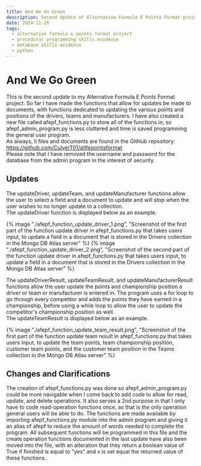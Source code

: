 ```yaml
---
title: And We Go Green
description: Second Update of Alternative Formula E Points Format project.
date: 2024-11-26
tags:
  - alternative formula e points format project
  - procedural programming skills evidence
  - database skills evidence
  - python
---
```


<div class="container fluid">
  <h1 class="col align-self-center">And We Go Green</h1>
  <div class="row justify-content-center">
    <p class="col-8">
    This is the second update to my Alternative Formula E Points Format project. So far I have made the functions that allow for updates be made to documents, with functions dedicated to updating the various points and positions of the drivers, teams and manufacturers. I have also created a new file called afepf_functions.py to store all of the functions in, so afepf_admin_program.py is less cluttered and time is saved programming the general user program.<br />
    As always, ll files and documents are found in the GitHub repository: <a href="https://github.com/CulverT01/altfepointsformat">https://github.com/CulverT01/altfepointsformat</a><br/>
    Please note that I have removed the username and password for the database from the admin program in the interest of security.
    </p>
  </div>
  <div class="row justify-content-center">
    <h2 class="row">Updates</h2>
    <p class="col-8"> 
    The updateDriver, updateTeam, and updateManufacturer functions allow the user to select a field and a document to update and will stop when the user wishes to no longer update to a collection.<br/>The updateDriver function is displayed below as an example. 
    </p>
    {% image "./afepf_function_update_driver_1.png", "Screenshot of the first part of the function update driver in afepf_functions.py that takes users input, to update a field in a document that is stored in the Drivers collection in the Mongo DB Atlas server" %}
    {% image "./afepf_function_update_driver_2.png", "Screenshot of the second part of the function update driver in afepf_functions.py that takes users input, to update a field in a document that is stored in the Drivers collection in the Mongo DB Atlas server" %}
    <p class="col-8">
    The updateDriverResult, updateTeamResult, and updateManufacturerResult functions allow the user update the points and championship position a driver or team or manufacturer is entered in. The program uses a for loop to go through every competitor and adds the points they have earned in a championship, before using a while loop to allow the user to update the competitor's championship position as well.<br/>
    The updateTeamResult is displayed below as an example.
    </p>
    {% image "./afepf_function_update_team_result.png", "Screenshot of the first part of the function update team result in afepf_functions.py that takes users input, to update the team points, team championship position, customer team points, and the customer team position in the Teams collection in the Mongo DB Atlas server" %}
  </div>
  <div class="row justify-content-center">
    <h2 class="row">Changes and Clarifications</h2>
    <p class="col-8">
    The creation of afepf_functions.py was done so afepf_admin_program.py could be more navigable when I come back to add code to allow for read, update, and delete operations. It also serves a 2nd purpose in that I only have to code read-operation functions once, as that is the only operation general users will be able to do. The functions are made available by importing afepf_functions.py module into the admin program and giving it an alias of afepf to reduce the amount of words needed to complete the program. All subsequent functions will be programmed in this file and the create operation functions documented in the last update have also been moved into the file, with an alteration that they return a boolean value of True if finished is equal to "yes" and x is set equal the returned value of these functions.
    </p>
  </div>
</div>